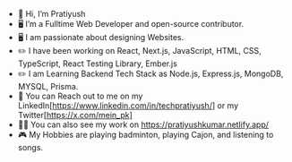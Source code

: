 - 👋 Hi, I’m Pratiyush
- 🖥️ I’m a Fulltime Web Developer and open-source contributor.
- 🖥️ I am passionate about designing Websites.
- ✏️ I have been working on React, Next.js, JavaScript, HTML, CSS, TypeScript, React Testing Library, Ember.js
- ✏️ I am Learning Backend Tech Stack as Node.js, Express.js, MongoDB, MYSQL, Prisma.
- 📲 You can Reach out to me on my LinkedIn[https://www.linkedin.com/in/techpratiyush/] or my Twitter[https://x.com/mein_pk]
- 🧑‍💼 You can also see my work on https://pratiyushkumar.netlify.app/
- 🎮 My Hobbies are playing badminton, playing Cajon, and listening to songs.

<!---
Pratiyushkumar/Pratiyushkumar is a ✨ special ✨ repository because its `README.md` (this file) appears on your GitHub profile.
You can click the Preview link to take a look at your changes.
--->
